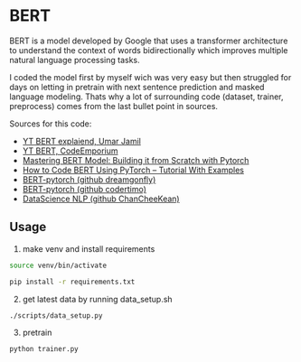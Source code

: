 # BERT

BERT is a model developed by Google that uses a transformer architecture to understand the context of words bidirectionally which improves multiple natural language processing tasks.

I coded the model first by myself wich was very easy but then struggled for days on letting in pretrain with next sentence prediction and masked language modeling. Thats why a lot of surrounding code (dataset, trainer, preprocess) comes from the last bullet point in sources.

Sources for this code:
- [YT BERT explaiend, Umar Jamil](https://www.youtube.com/watch?v=90mGPxR2GgY)
- [YT BERT, CodeEmporium](https://www.youtube.com/watch?v=xI0HHN5XKDo)
- [Mastering BERT Model: Building it from Scratch with Pytorch](https://medium.com/data-and-beyond/complete-guide-to-building-bert-model-from-sratch-3e6562228891)
- [How to Code BERT Using PyTorch – Tutorial With Examples](https://neptune.ai/blog/how-to-code-bert-using-pytorch-tutorial)
- [BERT-pytorch (github dreamgonfly)](https://github.com/dreamgonfly/BERT-pytorch/tree/master)
- [BERT-pytorch (github codertimo)](https://github.com/codertimo/BERT-pytorch/tree/master)
- [DataScience NLP (github ChanCheeKean)](https://github.com/ChanCheeKean/DataScience/blob/main/13%20-%20NLP/C04%20-%20BERT%20(Pytorch%20Scratch).ipynb)

## Usage

1. make venv and install requirements

```bash
source venv/bin/activate
```

```bash
pip install -r requirements.txt
```

2. get latest data by running data_setup.sh

```bash
./scripts/data_setup.py
```

3. pretrain

```bash
python trainer.py
```
